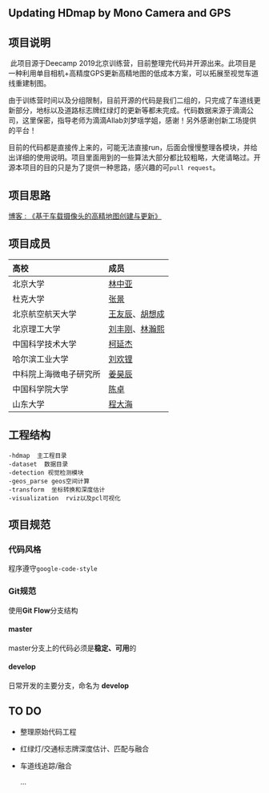 ## Updating HDmap by Mono Camera and GPS

## 项目说明

​		此项目源于Deecamp 2019北京训练营，目前整理完代码并开源出来。此项目是一种利用单目相机+高精度GPS更新高精地图的低成本方案，可以拓展至视觉车道线重建制图。

​		由于训练营时间以及分组限制，目前开源的代码是我们二组的，只完成了车道线更新部分，地标以及道路标志牌红绿灯的更新等都未完成。代码数据来源于滴滴公司，这里保密，指导老师为滴滴AIlab刘梦瑶学姐，感谢！另外感谢创新工场提供的平台！

​		目前的代码都是直接传上来的，可能无法直接run，后面会慢慢整理各模块，并给出详细的使用说明。项目里面用到的一些算法大部分都比较粗略，大佬请略过。开源本项目的目的只是为了提供一种思路，感兴趣的可`pull request`。

## 项目思路

[博客 : 《基于车载摄像头的高精地图创建与更新》](http://www.xchu.net/2019/08/21/Deecamp%E9%A1%B9%E7%9B%AE%E6%A6%82%E8%BF%B0/)

## 项目成员

| 高校                   | 成员                                                         |
| :--------------------- | :----------------------------------------------------------- |
| 北京大学               | [林中亚](https://github.com/daniallin)                       |
| 杜克大学               | [张景](https://github.com/zhangjing1997)                     |
| 北京航空航天大学       | [王友辰](https://github.com/yohoochen)、[胡想成](https://github.com/JokerJohn) |
| 北京理工大学           | [刘丰刚](https://github.com/LiuFG)、[林瀚熙]()               |
| 中国科学技术大学       | [柯延杰](https://github.com/USTC-Keyanjie)                   |
| 哈尔滨工业大学         | [刘欢锂]()                                                   |
| 中科院上海微电子研究所 | [姜昊辰](https://github.com/jhch1995)                        |
| 中国科学院大学         | [陈卓]()                                                     |
| 山东大学               | [程大海](https://github.com/DaHaiHuha)                       |

## 工程结构

```
-hdmap  主工程目录
-dataset  数据目录
-detection 视觉检测模块
-geos_parse geos空间计算
-transform  坐标转换和深度估计
-visualization  rviz以及pcl可视化
```

## 项目规范

### 代码风格

程序遵守`google-code-style`

### Git规范

使用**Git Flow**分支结构

#### master

master分支上的代码必须是**稳定、可用**的

#### develop

日常开发的主要分支，命名为 **develop**

## TO DO

- 整理原始代码工程

- 红绿灯/交通标志牌深度估计、匹配与融合

- 车道线追踪/融合

  ...

